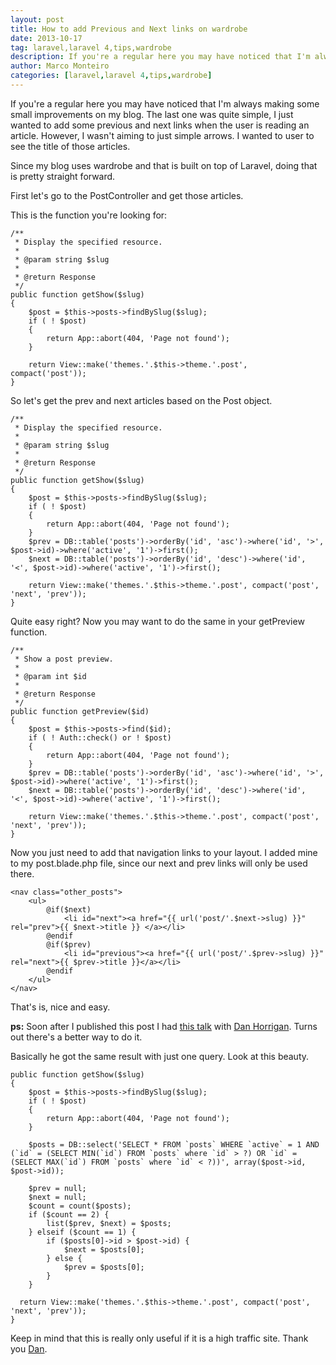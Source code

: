 ```yaml
---
layout: post
title: How to add Previous and Next links on wardrobe
date: 2013-10-17
tag: laravel,laravel 4,tips,wardrobe
description: If you're a regular here you may have noticed that I'm always making some small improvements on my blog. The last one was quite simple, I just wanted to add
author: Marco Monteiro
categories: [laravel,laravel 4,tips,wardrobe]
---
```


If you're a regular here you may have noticed that I'm always making some small improvements on my blog. The last one was quite simple, I just wanted to add some previous and next links when the user is reading an article. However, I wasn't aiming to just simple arrows. I wanted to user to see the title of those articles.

Since my blog uses wardrobe and that is built on top of Laravel, doing that is pretty straight forward.

<!--more-->

First let's go to the PostController and get those articles.

This is the function you're looking for:

	/**
	 * Display the specified resource.
	 *
	 * @param string $slug
	 *
	 * @return Response
	 */
	public function getShow($slug)
	{
		$post = $this->posts->findBySlug($slug);
		if ( ! $post)
		{
			return App::abort(404, 'Page not found');
		}

		return View::make('themes.'.$this->theme.'.post', compact('post'));
	}

So let's get the prev and next articles based on the Post object.

	/**
	 * Display the specified resource.
	 *
	 * @param string $slug
	 *
	 * @return Response
	 */
	public function getShow($slug)
	{
		$post = $this->posts->findBySlug($slug);
		if ( ! $post)
		{
			return App::abort(404, 'Page not found');
		}
		$prev = DB::table('posts')->orderBy('id', 'asc')->where('id', '>', $post->id)->where('active', '1')->first();
		$next = DB::table('posts')->orderBy('id', 'desc')->where('id', '<', $post->id)->where('active', '1')->first();

		return View::make('themes.'.$this->theme.'.post', compact('post', 'next', 'prev'));
	}

Quite easy right? Now you may want to do the same in your getPreview function.

	/**
	 * Show a post preview.
	 *
	 * @param int $id
	 *
	 * @return Response
	 */
	public function getPreview($id)
	{
		$post = $this->posts->find($id);
		if ( ! Auth::check() or ! $post)
		{
			return App::abort(404, 'Page not found');
		}
		$prev = DB::table('posts')->orderBy('id', 'asc')->where('id', '>', $post->id)->where('active', '1')->first();
		$next = DB::table('posts')->orderBy('id', 'desc')->where('id', '<', $post->id)->where('active', '1')->first();

		return View::make('themes.'.$this->theme.'.post', compact('post', 'next', 'prev'));
	}

Now you just need to add that navigation links to your layout. I added mine to my post.blade.php file, since our next and prev links will only be used there.

	<nav class="other_posts">
		<ul>
			@if($next)
				<li id="next"><a href="{{ url('post/'.$next->slug) }}" rel="prev">{{ $next->title }} </a></li>
			@endif
			@if($prev)
				<li id="previous"><a href="{{ url('post/'.$prev->slug) }}" rel="next">{{ $prev->title }}</a></li>
			@endif
		</ul>
	</nav>

That's is, nice and easy.

**ps:** Soon after I published this post I had [this talk](https://twitter.com/marcogmonteiro/status/390842895458369536) with [Dan Horrigan](https://twitter.com/dhrrgn). Turns out there's a better way to do it.

Basically he got the same result with just one query. Look at this beauty.

  	public function getShow($slug)
  	{
	  	$post = $this->posts->findBySlug($slug);
	  	if ( ! $post)
	  	{
		  	return App::abort(404, 'Page not found');
	  	}

	  	$posts = DB::select('SELECT * FROM `posts` WHERE `active` = 1 AND (`id` = (SELECT MIN(`id`) FROM `posts` where `id` > ?) OR `id` = (SELECT MAX(`id`) FROM `posts` where `id` < ?))', array($post->id, $post->id));

	  	$prev = null;
	  	$next = null;
	  	$count = count($posts);
	  	if ($count == 2) {
		 	list($prev, $next) = $posts;
	  	} elseif ($count == 1) {
		  	if ($posts[0]->id > $post->id) {
			  	$next = $posts[0];
		  	} else {
			  	$prev = $posts[0];
		  	}
	  	}

	  return View::make('themes.'.$this->theme.'.post', compact('post', 'next', 'prev'));
  	}

Keep in mind that this is really only useful if it is a high traffic site. Thank you [Dan](https://twitter.com/dhrrgn).